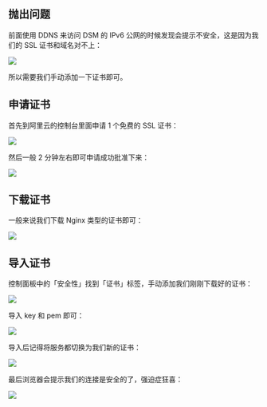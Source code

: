 ## 抛出问题

前面使用 DDNS 来访问 DSM 的 IPv6 公网的时候发现会提示不安全，这是因为我们的 SSL 证书和域名对不上：

![](https://image.3001.net/images/20230225/16773072855990.png) 

所以需要我们手动添加一下证书即可。

## 申请证书

首先到阿里云的控制台里面申请 1 个免费的 SSL 证书：

![](https://image.3001.net/images/20230225/16773076023487.png) 

然后一般 2 分钟左右即可申请成功批准下来： 

![](https://image.3001.net/images/20230225/16773075968028.png) 

## 下载证书

一般来说我们下载 Nginx 类型的证书即可：

![](https://image.3001.net/images/20230225/16773078012227.png) 

## 导入证书

控制面板中的「安全性」找到「证书」标签，手动添加我们刚刚下载好的证书：

![](https://image.3001.net/images/20230225/1677307877703.png) 

导入 key 和 pem 即可：

![](https://image.3001.net/images/20230225/16773080748460.png) 

导入后记得将服务都切换为我们新的证书：

![](https://image.3001.net/images/20230225/16773082059180.png) 

最后浏览器会提示我们的连接是安全的了，强迫症狂喜：

![](https://image.3001.net/images/20230225/16773082917649.png)            